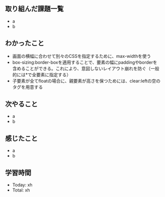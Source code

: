 ## 取り組んだ課題一覧
- a
- b
## わかったこと
- 画面の横幅に合わせて別々のCSSを指定するために、max-widthを使う
- box-sizing:border-boxを適用することで、要素の幅にpaddingやborderを含めることができる。これにより、意図しないレイアウト崩れを防ぐ（一般的には*で全要素に指定する）
- 子要素が全てfloatの場合に、親要素が高さを保つためには、clear:leftの空のタグを用意する
## 次やること
- a
- b
## 感じたこと
- a
- b
## 学習時間
- Today: xh
- Total: xh

